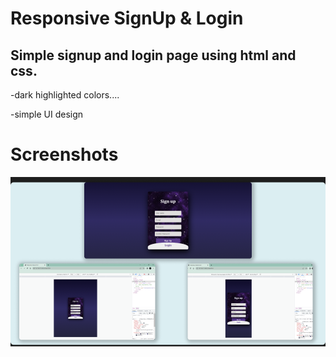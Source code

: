 # Responsive SignUp & Login

## Simple signup and login page using html and css.


-dark highlighted colors....

-simple UI design

# Screenshots

![App Screenshot](./assets/Images/SignUp%20Responsive.png)
